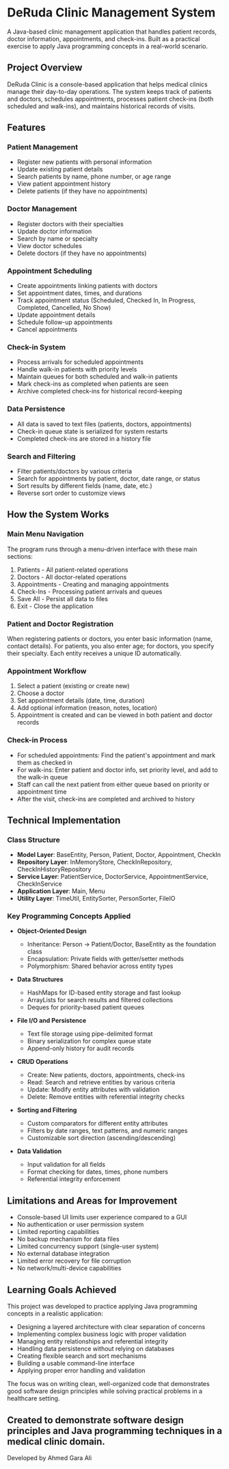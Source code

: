 # DeRuda Clinic Management System

A Java-based clinic management application that handles patient records, doctor information, appointments, and check-ins. Built as a practical exercise to apply Java programming concepts in a real-world scenario.

## Project Overview

DeRuda Clinic is a console-based application that helps medical clinics manage their day-to-day operations. The system keeps track of patients and doctors, schedules appointments, processes patient check-ins (both scheduled and walk-ins), and maintains historical records of visits.

## Features

### Patient Management
- Register new patients with personal information
- Update existing patient details
- Search patients by name, phone number, or age range
- View patient appointment history
- Delete patients (if they have no appointments)

### Doctor Management
- Register doctors with their specialties
- Update doctor information
- Search by name or specialty
- View doctor schedules
- Delete doctors (if they have no appointments)

### Appointment Scheduling
- Create appointments linking patients with doctors
- Set appointment dates, times, and durations
- Track appointment status (Scheduled, Checked In, In Progress, Completed, Cancelled, No Show)
- Update appointment details
- Schedule follow-up appointments
- Cancel appointments

### Check-in System
- Process arrivals for scheduled appointments
- Handle walk-in patients with priority levels
- Maintain queues for both scheduled and walk-in patients
- Mark check-ins as completed when patients are seen
- Archive completed check-ins for historical record-keeping

### Data Persistence
- All data is saved to text files (patients, doctors, appointments)
- Check-in queue state is serialized for system restarts
- Completed check-ins are stored in a history file

### Search and Filtering
- Filter patients/doctors by various criteria
- Search for appointments by patient, doctor, date range, or status
- Sort results by different fields (name, date, etc.)
- Reverse sort order to customize views

## How the System Works

### Main Menu Navigation
The program runs through a menu-driven interface with these main sections:
1. Patients - All patient-related operations
2. Doctors - All doctor-related operations
3. Appointments - Creating and managing appointments
4. Check-Ins - Processing patient arrivals and queues
5. Save All - Persist all data to files
0. Exit - Close the application

### Patient and Doctor Registration
When registering patients or doctors, you enter basic information (name, contact details). For patients, you also enter age; for doctors, you specify their specialty. Each entity receives a unique ID automatically.

### Appointment Workflow
1. Select a patient (existing or create new)
2. Choose a doctor
3. Set appointment details (date, time, duration)
4. Add optional information (reason, notes, location)
5. Appointment is created and can be viewed in both patient and doctor records

### Check-in Process
- For scheduled appointments: Find the patient's appointment and mark them as checked in
- For walk-ins: Enter patient and doctor info, set priority level, and add to the walk-in queue
- Staff can call the next patient from either queue based on priority or appointment time
- After the visit, check-ins are completed and archived to history

## Technical Implementation

### Class Structure
- **Model Layer**: BaseEntity, Person, Patient, Doctor, Appointment, CheckIn
- **Repository Layer**: InMemoryStore, CheckInRepository, CheckInHistoryRepository
- **Service Layer**: PatientService, DoctorService, AppointmentService, CheckInService
- **Application Layer**: Main, Menu
- **Utility Layer**: TimeUtil, EntitySorter, PersonSorter, FileIO

### Key Programming Concepts Applied

- **Object-Oriented Design**
  - Inheritance: Person → Patient/Doctor, BaseEntity as the foundation class
  - Encapsulation: Private fields with getter/setter methods
  - Polymorphism: Shared behavior across entity types

- **Data Structures**
  - HashMaps for ID-based entity storage and fast lookup
  - ArrayLists for search results and filtered collections
  - Deques for priority-based patient queues

- **File I/O and Persistence**
  - Text file storage using pipe-delimited format
  - Binary serialization for complex queue state
  - Append-only history for audit records

- **CRUD Operations**
  - Create: New patients, doctors, appointments, check-ins
  - Read: Search and retrieve entities by various criteria
  - Update: Modify entity attributes with validation
  - Delete: Remove entities with referential integrity checks

- **Sorting and Filtering**
  - Custom comparators for different entity attributes
  - Filters by date ranges, text patterns, and numeric ranges
  - Customizable sort direction (ascending/descending)

- **Data Validation**
  - Input validation for all fields
  - Format checking for dates, times, phone numbers
  - Referential integrity enforcement

## Limitations and Areas for Improvement

- Console-based UI limits user experience compared to a GUI
- No authentication or user permission system
- Limited reporting capabilities
- No backup mechanism for data files
- Limited concurrency support (single-user system)
- No external database integration
- Limited error recovery for file corruption
- No network/multi-device capabilities

## Learning Goals Achieved

This project was developed to practice applying Java programming concepts in a realistic application:

- Designing a layered architecture with clear separation of concerns
- Implementing complex business logic with proper validation
- Managing entity relationships and referential integrity
- Handling data persistence without relying on databases
- Creating flexible search and sort mechanisms
- Building a usable command-line interface
- Applying proper error handling and validation

The focus was on writing clean, well-organized code that demonstrates good software design principles while solving practical problems in a healthcare setting.

Created to demonstrate software design principles and Java programming techniques in a medical clinic domain.
---
Developed by Ahmed Gara Ali
